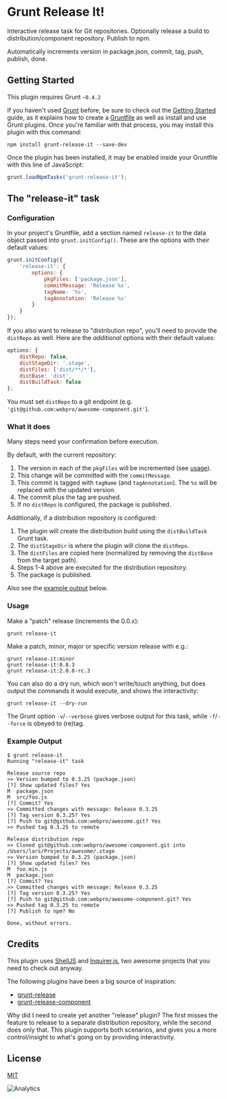 # Grunt Release It!

Interactive release task for Git repositories. Optionally release a build to distribution/component repository. Publish to npm.

Automatically increments version in package.json, commit, tag, push, publish, done.

## Getting Started

This plugin requires Grunt `~0.4.2`

If you haven't used [Grunt](http://gruntjs.com/) before, be sure to check out the [Getting Started](http://gruntjs.com/getting-started) guide, as it explains how to create a [Gruntfile](http://gruntjs.com/sample-gruntfile) as well as install and use Grunt plugins. Once you're familiar with that process, you may install this plugin with this command:

```shell
npm install grunt-release-it --save-dev
```

Once the plugin has been installed, it may be enabled inside your Gruntfile with this line of JavaScript:

```js
grunt.loadNpmTasks('grunt-release-it');
```

## The "release-it" task

### Configuration

In your project's Gruntfile, add a section named `release-it` to the data object passed into `grunt.initConfig()`. These are the options with their default values:

```js
grunt.initConfig({
    'release-it': {
        options: {
            pkgFiles: ['package.json'],
            commitMessage: 'Release %s',
            tagName: '%s',
            tagAnnotation: 'Release %s'
        }
    }
});
```

If you also want to release to "distribution repo", you'll need to provide the `distRepo` as well. Here are the _additional_ options with their default values:

```js
options: {
    distRepo: false,
    distStageDir: '.stage',
    distFiles: ['dist/**/*'],
    distBase: 'dist',
    distBuildTask: false
};
```

You must set `distRepo` to a git endpoint (e.g. `'git@github.com:webpro/awesome-component.git'`).

### What it does

Many steps need your confirmation before execution.

By default, with the current repository:

1. The version in each of the `pkgFiles` will be incremented (see [usage](#usage)).
1. This change will be committed with the `commitMessage`.
1. This commit is tagged with `tagName` (and `tagAnnotation`). The `%s` will be replaced with the updated version.
1. The commit plus the tag are pushed.
1. If no `distRepo` is configured, the package is published.

Additionally, if a distribution repository is configured:

1. The plugin will create the distribution build using the `distBuildTask` Grunt task.
1. The `distStageDir` is where the plugin will clone the `distRepo`.
1. The `distFiles` are copied here (normalized by removing the `distBase` from the target path).
1. Steps 1-4 above are executed for the distribution repository.
1. The package is published. 

Also see the [example output](#example-output) below.

### Usage

Make a "patch" release (increments the 0.0.x):

```shell
grunt release-it
```

Make a patch, minor, major or specific version release with e.g.:

```shell
grunt release-it:minor
grunt release-it:0.8.3
grunt release-it:2.0.0-rc.3
```

You can also do a dry run, which won't write/touch anything, but does output the commands it would execute, and shows the interactivity:

```shell
grunt release-it --dry-run
```

The Grunt option `-v`/`--verbose` gives verbose output for this task, while `-f`/`--force` is obeyed to (re)tag.

### Example Output

```
$ grunt release-it
Running "release-it" task

Release source repo
>> Version bumped to 0.3.25 (package.json)
[?] Show updated files? Yes
M  package.json
M  src/foo.js
[?] Commit? Yes
>> Committed changes with message: Release 0.3.25
[?] Tag version 0.3.25? Yes
[?] Push to git@github.com:webpro/awesome.git? Yes
>> Pushed tag 0.3.25 to remote

Release distribution repo
>> Cloned git@github.com:webpro/awesome-component.git into /Users/lars/Projects/awesome/.stage
>> Version bumped to 0.3.25 (package.json)
[?] Show updated files? Yes
M  foo.min.js
M  package.json
[?] Commit? Yes
>> Committed changes with message: Release 0.3.25
[?] Tag version 0.3.25? Yes
[?] Push to git@github.com:webpro/awesome-component.git? Yes
>> Pushed tag 0.3.25 to remote
[?] Publish to npm? No

Done, without errors.
```

## Credits

This plugin uses [ShellJS](http://documentup.com/arturadib/shelljs) and [Inquirer.js](https://github.com/SBoudrias/Inquirer.js), two awesome projects that you need to check out anyway.

The following plugins have been a big source of inspiration:

* [grunt-release](https://github.com/geddski/grunt-release)
* [grunt-release-component](https://github.com/walmartlabs/grunt-release-component)

Why did I need to create yet another "release" plugin? The first misses the feature to release to a separate distribution repository, while the second does only that. This plugin supports both scenarios, and gives you a more control/insight to what's going on by providing interactivity.

## License

[MIT](http://webpro.mit-license.org/)


![Analytics](https://ga-beacon.appspot.com/UA-17415234-3/grunt-release-it/readme?pixel)
